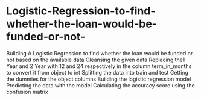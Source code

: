# Logistic-Regression-to-find-whether-the-loan-would-be-funded-or-not-
Building A Logistic Regression to find whether the loan would be funded or not based on the available data
Cleansing the given data
Replacing the1 Year and 2 Year with 12 and 24 respectively in the column term_in_months to convert it from object to int 
Splitting the data into train and test
Getting the dummies for the object columns
Building the logistic regression model
Predicting the data with the model
Calculating the accuracy score using the confusion matrix
